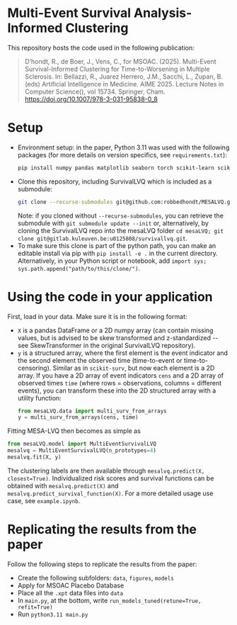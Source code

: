 # Multi-Event Survival Analysis-Informed Clustering
This repository hosts the code used in the following publication:
> D’hondt, R., de Boer, J., Vens, C., for MSOAC. (2025). Multi-Event Survival-Informed Clustering for Time-to-Worsening in Multiple Sclerosis. In: Bellazzi, R., Juarez Herrero, J.M., Sacchi, L., Zupan, B. (eds) Artificial Intelligence in Medicine. AIME 2025. Lecture Notes in Computer Science(), vol 15734. Springer, Cham. https://doi.org/10.1007/978-3-031-95838-0_8

# Setup
- Environment setup: in the paper, Python 3.11 was used with the following packages (for more details on version specifics, see `requirements.txt`):
    ```bash
    pip install numpy pandas matplotlib seaborn torch scikit-learn scikit-survival genieclust
    ```
- Clone this repository, including SurvivalLVQ which is included as a submodule:
    ```bash
    git clone --recurse-submodules git@github.com:robbedhondt/MESALVQ.git
    ```
    Note: if you cloned without `--recurse-submodules`, you can retrieve the submodule with `git submodule update --init` or, alternatively, by cloning the SurvivalLVQ repo into the mesaLVQ folder `cd mesaLVQ; git clone git@gitlab.kuleuven.be:u0125808/survivallvq.git`.
- To make sure this clone is part of the python path, you can make an editable install via pip with `pip install -e .` in the current directory. Alternatively, in your Python script or notebook, add `import sys; sys.path.append("path/to/this/clone/")`.

# Using the code in your application
First, load in your data. Make sure it is in the following format: 
- `X` is a pandas DataFrame or a 2D numpy array (can contain missing values, but is advised to be skew transformed and z-standardized -- see SkewTransformer in the original SurvivalLVQ repository).
- `y` is a structured array, where the first element is the event indicator and the second element the observed time (time-to-event or time-to-censoring). Similar as in `scikit-surv`, but now each element is a 2D array. If you have a 2D array of event indicators `cens` and a 2D array of observed times `time` (where rows = observations, columns = different events), you can transform these into the 2D structured array with a utility function:
    ```python
    from mesaLVQ.data import multi_surv_from_arrays
    y = multi_surv_from_arrays(cens, time)
    ```

Fitting MESA-LVQ then becomes as simple as
```python
from mesaLVQ.model import MultiEventSurvivalLVQ
mesalvq = MultiEventSurvivalLVQ(n_prototypes=4)
mesalvq.fit(X, y)
```

The clustering labels are then available through `mesalvq.predict(X, closest=True)`. 
Individualized risk scores and survival functions can be obtained with `mesalvq.predict(X)` and `mesalvq.predict_survival_function(X)`.
For a more detailed usage use case, see `example.ipynb`.

# Replicating the results from the paper
Follow the following steps to replicate the results from the paper:
- Create the following subfolders: `data`, `figures`, `models`
- Apply for MSOAC Placebo Database
- Place all the `.xpt` data files into `data`
- In `main.py`, at the bottom, write `run_models_tuned(retune=True, refit=True)`
- Run `python3.11 main.py`
